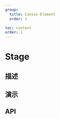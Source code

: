 ```yaml
---
group:
  title: Canvas-Element
  order: 1

toc: content
order: 1
---
```



# Stage

## 描述

## 演示
  <code src="./stageDemo"></code>

## API